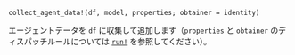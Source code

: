 ```
collect_agent_data!(df, model, properties; obtainer = identity)
```

エージェントデータを `df` に収集して追加します（`properties` と `obtainer` のディスパッチルールについては [`run!`](@ref) を参照してください）。
